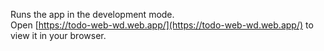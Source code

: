 Runs the app in the development mode.\
Open [https://todo-web-wd.web.app/](https://todo-web-wd.web.app/) to view it in your browser.


